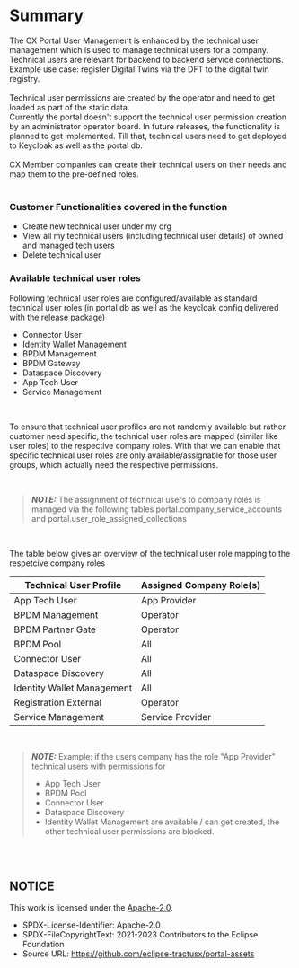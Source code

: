 # Summary

The CX Portal User Management is enhanced by the technical user management which is used to manage technical users for a company. Technical users are relevant for backend to backend service connections.  
Example use case: register Digital Twins via the DFT to the digital twin registry.
<br>
<br>
Technical user permissions are created by the operator and need to get loaded as part of the static data.
<br>
Currently the portal doesn't support the technical user permission creation by an administrator operator board. In future releases, the functionality is planned to get implemented. Till that, technical users need to get deployed to Keycloak as well as the portal db.
<br>
<br>
CX Member companies can create their technical users on their needs and map them to the pre-defined roles.
<br>
<br>

### Customer Functionalities covered in the function

- Create new technical user under my org
- View all my technical users (including technical user details) of owned and managed tech users
- Delete technical user

### Available technical user roles

Following technical user roles are configured/available as standard technical user roles (in portal db as well as the keycloak config delivered with the release package)

- Connector User
- Identity Wallet Management
- BPDM Management
- BPDM Gateway
- Dataspace Discovery
- App Tech User
- Service Management

<br>

To ensure that technical user profiles are not randomly available but rather customer need specific, the technical user roles are mapped (similar like user roles) to the respective company roles. With that we can enable that specific technical user roles are only available/assignable for those user groups, which actually need the respective permissions.

<br>

> **_NOTE:_** The assignment of technical users to company roles is managed via the following tables portal.company_service_accounts and portal.user_role_assigned_collections

<br>

The table below gives an overview of the technical user role mapping to the respetcive company roles

| Technical User Profile     | Assigned Company Role(s) |
| -------------------------- | ------------------------ |
| App Tech User              | App Provider             |
| BPDM Management            | Operator                 |
| BPDM Partner Gate          | Operator                 |
| BPDM Pool                  | All                      |
| Connector User             | All                      |
| Dataspace Discovery        | All                      |
| Identity Wallet Management | All                      |
| Registration External      | Operator                 |
| Service Management         | Service Provider         |

<br>

> **_NOTE:_** Example: if the users company has the role "App Provider" technical users with permissions for
>
> - App Tech User
> - BPDM Pool
> - Connector User
> - Dataspace Discovery
> - Identity Wallet Management
>   are available / can get created, the other technical user permissions are blocked.

<br>
<br>

## NOTICE

This work is licensed under the [Apache-2.0](https://www.apache.org/licenses/LICENSE-2.0).

- SPDX-License-Identifier: Apache-2.0
- SPDX-FileCopyrightText: 2021-2023 Contributors to the Eclipse Foundation
- Source URL: https://github.com/eclipse-tractusx/portal-assets
